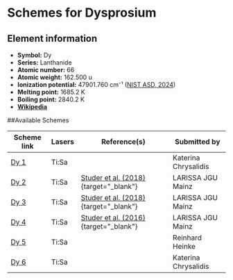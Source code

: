 # Schemes for Dysprosium

## Element information

- **Symbol:** Dy
- **Series:** Lanthanide
- **Atomic number:** 66
- **Atomic weight:** 162.500 u
- **Ionization potential:**  47901.760 cm⁻¹ ([NIST ASD, 2024](https://www.nist.gov/pml/atomic-spectra-database))
- **Melting point:** 1685.2 K
- **Boiling point:** 2840.2 K
- [**Wikipedia**](https://en.wikipedia.org/wiki/Dysprosium)

##Available Schemes

|       Scheme link       | Lasers |                                    Reference(s)                                     |     Submitted by     |
| ----------------------- | ------ | ----------------------------------------------------------------------------------- | -------------------- |
| [Dy 1](../dy/dy-001.md) | Ti:Sa  |                                                                                     | Katerina Chrysalidis |
| [Dy 2](../dy/dy-002.md) | Ti:Sa  | [Studer et al. (2018)](https://doi.org/10.1103/PhysRevA.98.042504){target="_blank"} | LARISSA JGU Mainz    |
| [Dy 3](../dy/dy-003.md) | Ti:Sa  | [Studer et al. (2018)](https://doi.org/10.1103/PhysRevA.98.042504){target="_blank"} | LARISSA JGU Mainz    |
| [Dy 4](../dy/dy-004.md) | Ti:Sa  | [Studer et al. (2016)](https://doi.org/10.1007/s10751-016-1384-4){target="_blank"}  | LARISSA JGU Mainz    |
| [Dy 5](../dy/dy-005.md) | Ti:Sa  |                                                                                     | Reinhard Heinke      |
| [Dy 6](../dy/dy-006.md) | Ti:Sa  |                                                                                     | Katerina Chrysalidis |
